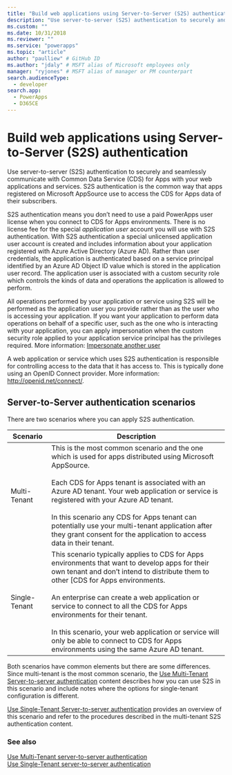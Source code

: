 ```yaml
---
title: "Build web applications using Server-to-Server (S2S) authentication (Common Data Service for Apps) | Microsoft Docs" # Intent and product brand in a unique string of 43-59 chars including spaces
description: "Use server-to-server (S2S) authentication to securely and seamlessly communicate with CDS for Apps with your web applications and services. S2S authentication is the common way that apps registered on Microsoft AppSource use to access the CDS for Apps  data of their subscribers." # 115-145 characters including spaces. This abstract displays in the search result.
ms.custom: ""
ms.date: 10/31/2018
ms.reviewer: ""
ms.service: "powerapps"
ms.topic: "article"
author: "paulliew" # GitHub ID
ms.author: "jdaly" # MSFT alias of Microsoft employees only
manager: "ryjones" # MSFT alias of manager or PM counterpart
search.audienceType: 
  - developer
search.app: 
  - PowerApps
  - D365CE
---
```

# Build web applications using Server-to-Server (S2S) authentication

Use server-to-server (S2S) authentication to securely and seamlessly communicate with Common Data Service (CDS) for Apps with your web applications and services. S2S authentication is the common way that apps registered on Microsoft AppSource use to access the CDS for Apps data of their subscribers.  

 S2S authentication means you don’t need to use a paid PowerApps user license when you connect to CDS for Apps environments. There is no license fee for the special *application user* account you will use with S2S authentication. With S2S authentication a special unlicensed application user account is created and includes information about your application registered with Azure Active Directory (Azure AD). Rather than user credentials, the application is authenticated based on a service principal identified by an Azure AD Object ID value which is stored in the application user record. The application user is associated with a custom security role which controls the kinds of data and operations the application is allowed to perform.  

 All operations performed by your application or service using S2S will be performed as the application user you provide rather than as the user who is accessing your application. If you want your application to perform data operations on behalf of a specific user, such as the one who is interacting with your application, you can apply impersonation when the custom security role applied to your application service principal has the privileges required. More information: [Impersonate another user](impersonate-another-user.md)  

 A web application or service which uses S2S authentication is responsible for controlling access to the data that it has access to. This is typically done using an OpenID Connect provider. More information: <http://openid.net/connect/>.  

## Server-to-Server authentication scenarios  
 There are two scenarios where you can apply S2S authentication.  


|   Scenario    |   Description  |
|---------------|---------------|
| Multi-Tenant  | This is the most common scenario and the one which is used for apps distributed using Microsoft AppSource.<br /><br /> Each CDS for Apps tenant is associated with an Azure AD tenant. Your web application or service is registered with your Azure AD tenant.<br /><br /> In this scenario any CDS for Apps tenant can potentially use your multi-tenant application after they grant consent for the application to access data in their tenant.                                                           |
| Single-Tenant | This scenario typically applies to CDS for Apps environments that want to develop apps for their own tenant and don’t intend to distribute them to other [CDS for Apps environments.<br /><br /> An enterprise can create a web application or service to connect to all the CDS for Apps environments for their tenant.<br /><br /> In this scenario, your web application or service will only be able to connect to CDS for Apps environments using the same Azure AD tenant. |

 Both scenarios have common elements but there are some differences. Since multi-tenant is the most common scenario, the [Use Multi-Tenant Server-to-server authentication](use-multi-tenant-server-server-authentication.md) content describes how you can use S2S in this scenario and include notes where the options for single-tenant configuration is different. 

[Use Single-Tenant Server-to-server authentication](use-single-tenant-server-server-authentication.md) provides an overview of this scenario and refer to the procedures described in the multi-tenant S2S authentication content.  

### See also  
  
[Use Multi-Tenant server-to-server authentication](use-multi-tenant-server-server-authentication.md)<br/> 
[Use Single-Tenant server-to-server authentication](use-single-tenant-server-server-authentication.md)   
